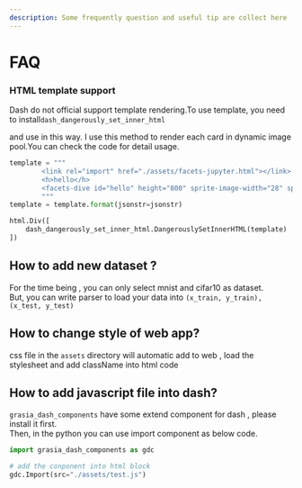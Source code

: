 ```yaml
---
description: Some frequently question and useful tip are collect here
---
```


# FAQ

### HTML template support 

Dash do not official support template rendering.To use template, you need to install`dash_dangerously_set_inner_html`

and use in this way. I use this method to render each card in dynamic image pool.You can check the code for detail usage. 

```python
template = """
        <link rel="import" href="./assets/facets-jupyter.html"></link>
        <h>hello</h>
        <facets-dive id="hello" height="800" sprite-image-width="28" sprite-image-height="28" atlas-url="./assets/atlas.jpg"></facets-dive>
        """
template = template.format(jsonstr=jsonstr)

html.Div([
    dash_dangerously_set_inner_html.DangerouslySetInnerHTML(template)
])
```

## How to add new  dataset ?

For the time being , you can only select mnist and cifar10 as dataset.  
But, you can write parser to load your data into `(x_train, y_train), (x_test, y_test)`



## How to change style of web app?

css file in the `assets` directory will automatic add to web , load the stylesheet and add className into html code

## How to add javascript file into dash?

`grasia_dash_components` have some extend component for dash , please install it first.  
Then,  in the python you can use import component as below code.

```python
import grasia_dash_components as gdc

# add the conponent into html block
gdc.Import(src="./assets/test.js")
```



